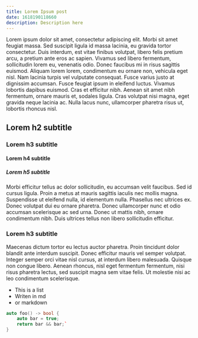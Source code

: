 ```yaml
---
title: Lorem Ipsum post
date: 1618190118660
description: Description here
---
```



Lorem ipsum dolor sit amet, consectetur adipiscing elit. Morbi sit amet feugiat massa. Sed suscipit ligula id massa lacinia, eu gravida tortor consectetur. Duis interdum, est vitae finibus volutpat, libero felis pretium arcu, a pretium ante eros ac sapien. Vivamus sed libero fermentum, sollicitudin lorem eu, venenatis odio. Donec faucibus mi in risus sagittis euismod. Aliquam lorem lorem, condimentum eu ornare non, vehicula eget nisl. Nam lacinia turpis vel vulputate consequat. Fusce varius justo at dignissim accumsan. Fusce feugiat ipsum in eleifend luctus. Vivamus lobortis dapibus euismod. Cras et efficitur nibh. Aenean sit amet nibh fermentum, ornare mauris et, sodales ligula. Cras volutpat nisi magna, eget gravida neque lacinia ac. Nulla lacus nunc, ullamcorper pharetra risus ut, lobortis rhoncus nisl.

## Lorem h2 subtitle
### Lorem h3 subtitle
#### Lorem h4 subtitle
##### Lorem h5 subtitle

Morbi efficitur tellus ac dolor sollicitudin, eu accumsan velit faucibus. Sed id cursus ligula. Proin a metus at mauris sagittis iaculis nec mollis magna. Suspendisse ut eleifend nulla, id elementum nulla. Phasellus nec ultrices ex. Donec volutpat dui eu ornare pharetra. Donec ullamcorper nunc et odio accumsan scelerisque ac sed urna. Donec ut mattis nibh, ornare condimentum nibh. Duis ultrices tellus non libero sollicitudin efficitur.

### Lorem h3 subtitle

Maecenas dictum tortor eu lectus auctor pharetra. Proin tincidunt dolor blandit ante interdum suscipit. Donec efficitur mauris vel semper volutpat. Integer semper orci vitae nisl cursus, at interdum libero malesuada. Quisque non congue libero. Aenean rhoncus, nisl eget fermentum fermentum, nisi risus pharetra lectus, sed suscipit magna sem vitae felis. Ut molestie nisi ac leo condimentum scelerisque. 

- This is a list
- Writen in md
- or markdown

```cpp
auto foo() -> bool {
    auto bar = true;
    return bar && bar;`
}
```